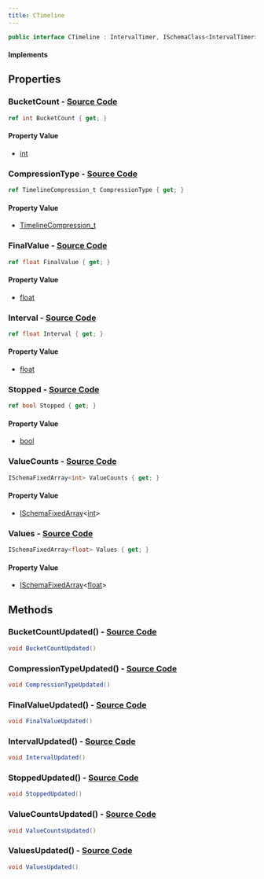 ```yaml
---
title: CTimeline
---
```


```csharp
public interface CTimeline : IntervalTimer, ISchemaClass<IntervalTimer>, ISchemaClass<CTimeline>, ISchemaField, ISchemaClass, INativeHandle
```

#### Implements

## Properties

### **BucketCount** - [Source Code](https://github.com/swiftly-solution/swiftlys2/blob/main/managed/src/SwiftlyS2.Generated/Schemas/Interfaces/CTimeline.cs#L20)

```csharp
ref int BucketCount { get; }
```

#### Property Value

- [int](https://learn.microsoft.com/dotnet/api/system.int32)

### **CompressionType** - [Source Code](https://github.com/swiftly-solution/swiftlys2/blob/main/managed/src/SwiftlyS2.Generated/Schemas/Interfaces/CTimeline.cs#L26)

```csharp
ref TimelineCompression_t CompressionType { get; }
```

#### Property Value

- [TimelineCompression_t](/docs/api/shared/schemadefinitions/timelinecompression_t)

### **FinalValue** - [Source Code](https://github.com/swiftly-solution/swiftlys2/blob/main/managed/src/SwiftlyS2.Generated/Schemas/Interfaces/CTimeline.cs#L24)

```csharp
ref float FinalValue { get; }
```

#### Property Value

- [float](https://learn.microsoft.com/dotnet/api/system.single)

### **Interval** - [Source Code](https://github.com/swiftly-solution/swiftlys2/blob/main/managed/src/SwiftlyS2.Generated/Schemas/Interfaces/CTimeline.cs#L22)

```csharp
ref float Interval { get; }
```

#### Property Value

- [float](https://learn.microsoft.com/dotnet/api/system.single)

### **Stopped** - [Source Code](https://github.com/swiftly-solution/swiftlys2/blob/main/managed/src/SwiftlyS2.Generated/Schemas/Interfaces/CTimeline.cs#L28)

```csharp
ref bool Stopped { get; }
```

#### Property Value

- [bool](https://learn.microsoft.com/dotnet/api/system.boolean)

### **ValueCounts** - [Source Code](https://github.com/swiftly-solution/swiftlys2/blob/main/managed/src/SwiftlyS2.Generated/Schemas/Interfaces/CTimeline.cs#L18)

```csharp
ISchemaFixedArray<int> ValueCounts { get; }
```

#### Property Value

- [ISchemaFixedArray](/docs/api/shared/schemas/ischemafixedarray-1)<[int](https://learn.microsoft.com/dotnet/api/system.int32)>

### **Values** - [Source Code](https://github.com/swiftly-solution/swiftlys2/blob/main/managed/src/SwiftlyS2.Generated/Schemas/Interfaces/CTimeline.cs#L16)

```csharp
ISchemaFixedArray<float> Values { get; }
```

#### Property Value

- [ISchemaFixedArray](/docs/api/shared/schemas/ischemafixedarray-1)<[float](https://learn.microsoft.com/dotnet/api/system.single)>

## Methods

### **BucketCountUpdated()** - [Source Code](https://github.com/swiftly-solution/swiftlys2/blob/main/managed/src/SwiftlyS2.Generated/Schemas/Interfaces/CTimeline.cs#L32)

```csharp
void BucketCountUpdated()
```

### **CompressionTypeUpdated()** - [Source Code](https://github.com/swiftly-solution/swiftlys2/blob/main/managed/src/SwiftlyS2.Generated/Schemas/Interfaces/CTimeline.cs#L35)

```csharp
void CompressionTypeUpdated()
```

### **FinalValueUpdated()** - [Source Code](https://github.com/swiftly-solution/swiftlys2/blob/main/managed/src/SwiftlyS2.Generated/Schemas/Interfaces/CTimeline.cs#L34)

```csharp
void FinalValueUpdated()
```

### **IntervalUpdated()** - [Source Code](https://github.com/swiftly-solution/swiftlys2/blob/main/managed/src/SwiftlyS2.Generated/Schemas/Interfaces/CTimeline.cs#L33)

```csharp
void IntervalUpdated()
```

### **StoppedUpdated()** - [Source Code](https://github.com/swiftly-solution/swiftlys2/blob/main/managed/src/SwiftlyS2.Generated/Schemas/Interfaces/CTimeline.cs#L36)

```csharp
void StoppedUpdated()
```

### **ValueCountsUpdated()** - [Source Code](https://github.com/swiftly-solution/swiftlys2/blob/main/managed/src/SwiftlyS2.Generated/Schemas/Interfaces/CTimeline.cs#L31)

```csharp
void ValueCountsUpdated()
```

### **ValuesUpdated()** - [Source Code](https://github.com/swiftly-solution/swiftlys2/blob/main/managed/src/SwiftlyS2.Generated/Schemas/Interfaces/CTimeline.cs#L30)

```csharp
void ValuesUpdated()
```

